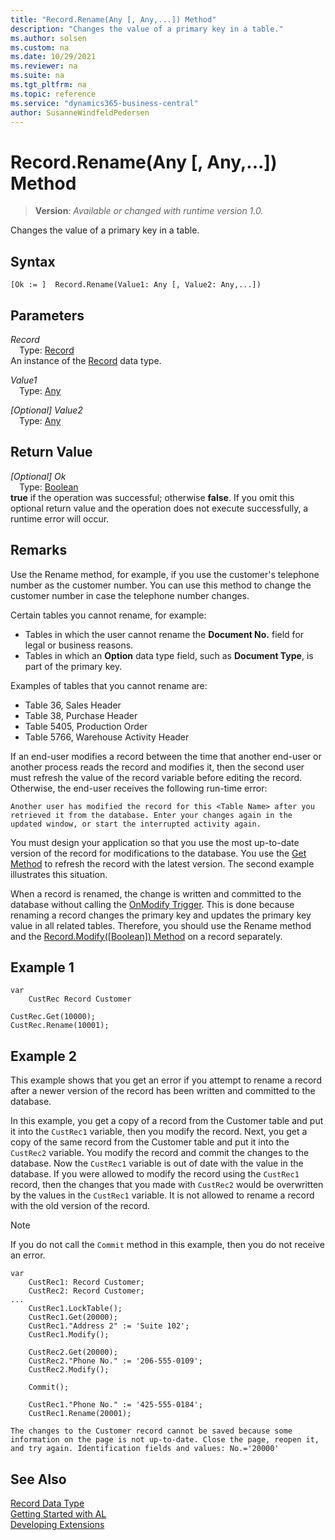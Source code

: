 ```yaml
---
title: "Record.Rename(Any [, Any,...]) Method"
description: "Changes the value of a primary key in a table."
ms.author: solsen
ms.custom: na
ms.date: 10/29/2021
ms.reviewer: na
ms.suite: na
ms.tgt_pltfrm: na
ms.topic: reference
ms.service: "dynamics365-business-central"
author: SusanneWindfeldPedersen
---
```

[//]: # (START>DO_NOT_EDIT)
[//]: # (IMPORTANT:Do not edit any of the content between here and the END>DO_NOT_EDIT.)
[//]: # (Any modifications should be made in the .xml files in the ModernDev repo.)
# Record.Rename(Any [, Any,...]) Method
> **Version**: _Available or changed with runtime version 1.0._

Changes the value of a primary key in a table.


## Syntax
```AL
[Ok := ]  Record.Rename(Value1: Any [, Value2: Any,...])
```
## Parameters
*Record*  
&emsp;Type: [Record](record-data-type.md)  
An instance of the [Record](record-data-type.md) data type.  

*Value1*  
&emsp;Type: [Any](../any/any-data-type.md)  
  
*[Optional] Value2*  
&emsp;Type: [Any](../any/any-data-type.md)  
  


## Return Value
*[Optional] Ok*  
&emsp;Type: [Boolean](../boolean/boolean-data-type.md)  
**true** if the operation was successful; otherwise **false**.   If you omit this optional return value and the operation does not execute successfully, a runtime error will occur.  


[//]: # (IMPORTANT: END>DO_NOT_EDIT)

## Remarks

Use the Rename method, for example, if you use the customer's telephone number as the customer number. You can use this method to change the customer number in case the telephone number changes.

Certain tables you cannot rename, for example:

- Tables in which the user cannot rename the **Document No.** field for legal or business reasons.
- Tables in which an **Option** data type field, such as **Document Type**, is part of the primary key.

Examples of tables that you cannot rename are:

- Table 36, Sales Header
- Table 38, Purchase Header
- Table 5405, Production Order
- Table 5766, Warehouse Activity Header

If an end-user modifies a record between the time that another end-user or another process reads the record and modifies it, then the second user must refresh the value of the record variable before editing the record. Otherwise, the end-user receives the following run-time error:

`Another user has modified the record for this <Table Name> after you retrieved it from the database. Enter your changes again in the updated window, or start the interrupted activity again.`

You must design your application so that you use the most up-to-date version of the record for modifications to the database. You use the  [Get Method](record-get-method.md) to refresh the record with the latest version. The second example illustrates this situation.

When a record is renamed, the change is written and committed to the database without calling the [OnModify Trigger](../../triggers-auto/table/devenv-onmodify-table-trigger.md). This is done because renaming a record changes the primary key and updates the primary key value in all related tables. Therefore, you should use the Rename method and the [Record.Modify([Boolean]) Method](record-modify-method.md) on a record separately.

## Example 1

```al
var
    CustRec	Record Customer

CustRec.Get(10000);  
CustRec.Rename(10001);  
```

## Example 2

This example shows that you get an error if you attempt to rename a record after a newer version of the record has been written and committed to the database.

In this example, you get a copy of a record from the Customer table and put it into the `CustRec1` variable, then you modify the record. Next, you get a copy of the same record from the Customer table and put it into the `CustRec2` variable. You modify the record and commit the changes to the database. Now the `CustRec1` variable is out of date with the value in the database. If you were allowed to modify the record using the `CustRec1` record, then the changes that you made with `CustRec2` would be overwritten by the values in the `CustRec1` variable. It is not allowed to rename a record with the old version of the record.

> [!NOTE]  
> If you do not call the `Commit` method in this example, then you do not receive an error.

```al
var
    CustRec1: Record Customer;
    CustRec2: Record Customer;
...
    CustRec1.LockTable();
    CustRec1.Get(20000);
    CustRec1."Address 2" := 'Suite 102';
    CustRec1.Modify();

    CustRec2.Get(20000);
    CustRec2."Phone No." := '206-555-0109';
    CustRec2.Modify();

    Commit();

    CustRec1."Phone No." := '425-555-0184';
    CustRec1.Rename(20001);
```

`The changes to the Customer record cannot be saved because some information on the page is not up-to-date. Close the page, reopen it, and try again. Identification fields and values: No.='20000'`



## See Also

[Record Data Type](record-data-type.md)  
[Getting Started with AL](../../devenv-get-started.md)  
[Developing Extensions](../../devenv-dev-overview.md)